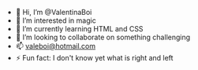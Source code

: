 - 👋 Hi, I’m @ValentinaBoi
- 👀 I’m interested in magic 
- 🌱 I’m currently learning HTML and CSS
- 💞️ I’m looking to collaborate on something challenging
- 📫 valeboi@hotmail.com
- ⚡ Fun fact: I don't know yet what is right and left

<!---
ValentinaBoi/ValentinaBoi is a ✨ special ✨ repository because its `README.md` (this file) appears on your GitHub profile.
You can click the Preview link to take a look at your changes.
--->
